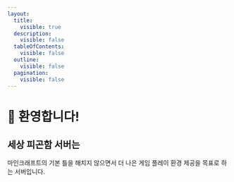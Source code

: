 ```yaml
---
layout:
  title:
    visible: true
  description:
    visible: false
  tableOfContents:
    visible: false
  outline:
    visible: false
  pagination:
    visible: false
---
```


# 👋 환영합니다!

## 세상 피곤함 서버는

마인크래프트의 기본 틀을 해치지 않으면서 더 나은 게임 플레이 환경 제공을 목표로 하는 서버입니다.
